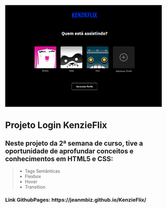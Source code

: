 <div align="center">

<img alt="Gif Readme" title="Readme" src="./github/readme-gif.gif" /> 

</div>



# Projeto Login KenzieFlix

<h2> Neste projeto da 2ª semana de curso, tive a oportunidade de aprofundar conceitos e conhecimentos em HTML5 e CSS: </h2>

> * Tags Semânticas
> * Flexbox
> * Hover
> * Transition

<h3> Link GithubPages: https://jeanmbiz.github.io/KenzieFlix/ </h3>



